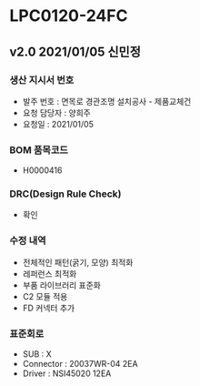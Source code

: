 # LPC0120-24FC

## v2.0 2021/01/05 신민정

### 생산 지시서 번호
* 발주 번호 : 면목로 경관조명 설치공사 - 제품교체건
* 요청 담당자 : 양희주
* 요청일 : 2021/01/05

###  BOM 품목코드
* H0000416

### DRC(Design Rule Check)
* 확인

### 수정 내역
* 전체적인 패턴(굵기, 모양) 최적화
* 레퍼런스 최적화
* 부품 라이브러리 표준화
* C2 모듈 적용
* FD 커넥터 추가

### 표준회로
* SUB : X
* Connector : 20037WR-04 2EA
* Driver : NSI45020 12EA